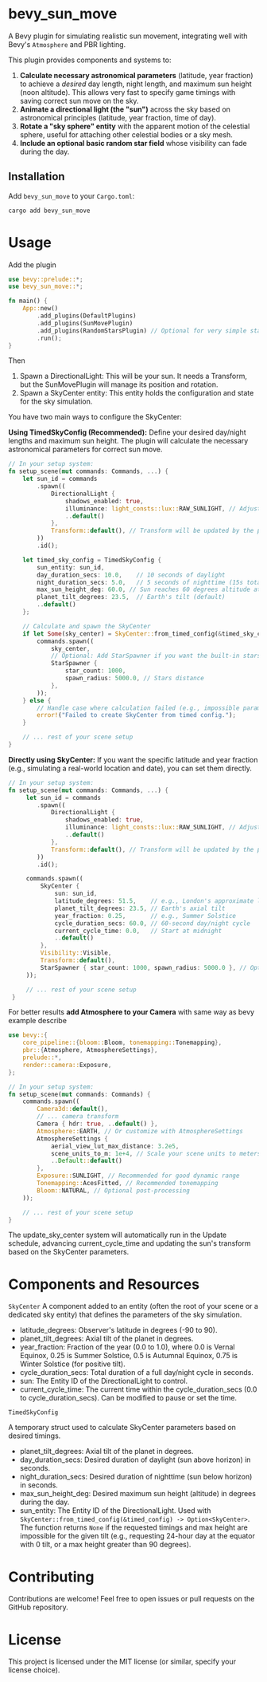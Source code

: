 # bevy_sun_move

A Bevy plugin for simulating realistic sun movement, integrating well with Bevy's `Atmosphere` and PBR lighting.

This plugin provides components and systems to:

1.  **Calculate necessary astronomical parameters** (latitude, year fraction) to achieve a *desired* day length, night length, and maximum sun height (noon altitude). This allows very fast to specify game timings with saving correct sun move on the sky.
2.  **Animate a directional light (the "sun")** across the sky based on astronomical principles (latitude, year fraction, time of day).
3.  **Rotate a "sky sphere" entity** with the apparent motion of the celestial sphere, useful for attaching other celestial bodies or a sky mesh.
4.  **Include an optional basic random star field** whose visibility can fade during the day.

## Installation

Add `bevy_sun_move` to your `Cargo.toml`:

```bash
cargo add bevy_sun_move
```

# Usage

Add the plugin

```rust
use bevy::prelude::*;
use bevy_sun_move::*;

fn main() {
    App::new()
        .add_plugins(DefaultPlugins)
        .add_plugins(SunMovePlugin)
        .add_plugins(RandomStarsPlugin) // Optional for very simple stars on night sky
        .run();
}
```

Then

1. Spawn a DirectionalLight: This will be your sun. It needs a Transform, but the SunMovePlugin will manage its position and rotation.
2. Spawn a SkyCenter entity: This entity holds the configuration and state for the sky simulation. 

You have two main ways to configure the SkyCenter:

**Using TimedSkyConfig (Recommended):** Define your desired day/night lengths and maximum sun height. The plugin will calculate the necessary astronomical parameters for correct sun move.

```rust
// In your setup system:
fn setup_scene(mut commands: Commands, ...) {
    let sun_id = commands
        .spawn((
            DirectionalLight {
                shadows_enabled: true,
                illuminance: light_consts::lux::RAW_SUNLIGHT, // Adjust illuminance as needed
                ..default()
            },
            Transform::default(), // Transform will be updated by the plugin
        ))
        .id();

    let timed_sky_config = TimedSkyConfig {
        sun_entity: sun_id,
        day_duration_secs: 10.0,    // 10 seconds of daylight
        night_duration_secs: 5.0,   // 5 seconds of nighttime (15s total cycle)
        max_sun_height_deg: 60.0, // Sun reaches 60 degrees altitude at noon
        planet_tilt_degrees: 23.5,  // Earth's tilt (default)
        ..default()
    };

    // Calculate and spawn the SkyCenter
    if let Some(sky_center) = SkyCenter::from_timed_config(&timed_sky_config) {
        commands.spawn((
            sky_center,
            // Optional: Add StarSpawner if you want the built-in stars
            StarSpawner {
                star_count: 1000,
                spawn_radius: 5000.0, // Stars distance
            },
        ));
    } else {
        // Handle case where calculation failed (e.g., impossible parameters)
        error!("Failed to create SkyCenter from timed config.");
    }

    // ... rest of your scene setup
}
```

**Directly using SkyCenter:** If you want the specific latitude and year fraction (e.g., simulating a real-world location and date), you can set them directly.

```rust
// In your setup system:
fn setup_scene(mut commands: Commands, ...) {
     let sun_id = commands
        .spawn((
            DirectionalLight {
                shadows_enabled: true,
                illuminance: light_consts::lux::RAW_SUNLIGHT, // Adjust illuminance as needed
                ..default()
            },
            Transform::default(), // Transform will be updated by the plugin
        ))
        .id();

     commands.spawn((
         SkyCenter {
             sun: sun_id,
             latitude_degrees: 51.5,    // e.g., London's approximate latitude
             planet_tilt_degrees: 23.5, // Earth's axial tilt
             year_fraction: 0.25,       // e.g., Summer Solstice
             cycle_duration_secs: 60.0, // 60-second day/night cycle
             current_cycle_time: 0.0,   // Start at midnight
             ..default()
         },
         Visibility::Visible,
         Transform::default(),
         StarSpawner { star_count: 1000, spawn_radius: 5000.0 }, // Optional
     ));

     // ... rest of your scene setup
 }
```

For better results **add Atmosphere to your Camera** with same way as bevy example describe 
```rust
use bevy::{
    core_pipeline::{bloom::Bloom, tonemapping::Tonemapping},
    pbr::{Atmosphere, AtmosphereSettings},
    prelude::*,
    render::camera::Exposure,
};

// In your setup system:
fn setup_scene(mut commands: Commands) {
    commands.spawn((
        Camera3d::default(),
        // ... camera transform
        Camera { hdr: true, ..default() },
        Atmosphere::EARTH, // Or customize with AtmosphereSettings
        AtmosphereSettings {
            aerial_view_lut_max_distance: 3.2e5,
            scene_units_to_m: 1e+4, // Scale your scene units to meters
            ..Default::default()
        },
        Exposure::SUNLIGHT, // Recommended for good dynamic range
        Tonemapping::AcesFitted, // Recommended tonemapping
        Bloom::NATURAL, // Optional post-processing
    ));

    // ... rest of your scene setup
}
```

The update_sky_center system will automatically run in the Update schedule, advancing current_cycle_time and updating the sun's transform based on the SkyCenter parameters.

# Components and Resources
`SkyCenter`
A component added to an entity (often the root of your scene or a dedicated sky entity) that defines the parameters of the sky simulation.
- latitude_degrees: Observer's latitude in degrees (-90 to 90).
- planet_tilt_degrees: Axial tilt of the planet in degrees.
- year_fraction: Fraction of the year (0.0 to 1.0), where 0.0 is Vernal Equinox, 0.25 is Summer Solstice, 0.5 is Autumnal Equinox, 0.75 is Winter Solstice (for positive tilt).
- cycle_duration_secs: Total duration of a full day/night cycle in seconds.
- sun: The Entity ID of the DirectionalLight to control.
- current_cycle_time: The current time within the cycle_duration_secs (0.0 to cycle_duration_secs). Can be modified to pause or set the time.

`TimedSkyConfig`

A temporary struct used to calculate SkyCenter parameters based on desired timings.
- planet_tilt_degrees: Axial tilt of the planet in degrees.
- day_duration_secs: Desired duration of daylight (sun above horizon) in seconds.
- night_duration_secs: Desired duration of nighttime (sun below horizon) in seconds.
- max_sun_height_deg: Desired maximum sun height (altitude) in degrees during the day.
- sun_entity: The Entity ID of the DirectionalLight.
Used with `SkyCenter::from_timed_config(&timed_config) -> Option<SkyCenter>`. The function returns `None` if the requested timings and max height are impossible for the given tilt (e.g., requesting 24-hour day at the equator with 0 tilt, or a max height greater than 90 degrees).

# Contributing

Contributions are welcome! Feel free to open issues or pull requests on the GitHub repository.

# License

This project is licensed under the MIT license (or similar, specify your license choice).


